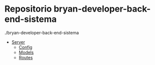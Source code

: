 # Repositorio bryan-developer-back-end-sistema 
./bryan-developer-back-end-sistema
 * [Server](./bryan-developer-back-end-sistema/Server)
     * [Config](./bryan-developer-back-end-sistema/Server/Config)
     * [Models](./bryan-developer-back-end-sistema/Server/Models)
     * [Routes](./bryan-developer-back-end-sistema/Server/Routes)
